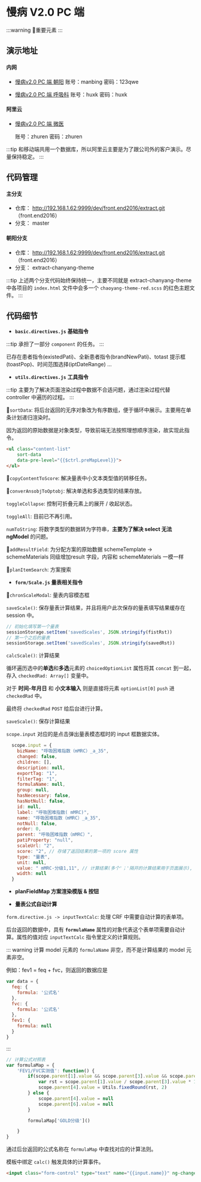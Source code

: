 # 慢病 V2.0 PC 端

:::warning
  🔺重要元素
:::

## 演示地址

#### 内网
- [慢病v2.0 PC 端 朝阳](http://192.168.1.174:2000/chronic-disease-V2-src/#/list)
  账号：manbing  密码：123qwe

- [慢病v2.0 PC 端 呼吸科](http://192.168.1.181/chronic-disease-V2-src/#/list)
  账号：huxk 密码：huxk

#### 阿里云
- [慢病v2.0 PC 端 微医](http://emr.infisa.com.cn/chronic-disease-V2-src/#/list)
  
  账号：zhuren  密码：zhuren

:::tip
和移动端共用一个数据库，所以阿里云主要是为了跟公司外的客户演示。尽量保持稳定。
:::

## 代码管理

#### 主分支

- 仓库： http://192.168.1.62:9999/dev/front.end2016/extract.git （front.end2016）
- 分支： master

#### 朝阳分支

- 仓库： http://192.168.1.62:9999/dev/front.end2016/extract.git （front.end2016）
- 分支： extract-chanyang-theme

:::tip
上述两个分支代码始终保持统一，主要不同就是 extract-chanyang-theme 中各项目的 `index.html` 文件中会多一个 `chaoyang-theme-red.scss` 的红色主题文件。
:::

## 代码细节

- **`basic.directives.js`** **基础指令**

:::tip
承担了一部分 `component` 的任务。
:::
  
  已存在患者指令(existedPati)、全新患者指令(brandNewPati)、totast 提示框(toastPop)、时间范围选择(iptDateRange) ...

- **`utils.directives.js`** **工具指令**

:::tip
主要为了解决页面渲染过程中数据不合适问题，通过渲染过程代替 controller 中遍历的过程。
:::

  🔺`sortData`: 将后台返回的无序对象改为有序数组，便于循环中展示。主要用在单条计划递归渲染时。

  因为返回的原始数据是对象类型，导致前端无法按照理想顺序渲染，故实现此指令。

  ```html
  <ul class="content-list"
      sort-data
      data-pre-level="{{$ctrl.preMapLevel}}">
  </ul>
  ```

  🔺`copyContentToScore`: 解决量表中小文本类型值的转移任务。

  🔺`converAnsobjToOptobj`: 解决单选和多选类型的结果存放。

  `toggleCollapse`: 控制可折叠元素上的展开 / 收起状态。

  `toggleAll`: 目前已不再引用。

  `numToString`: 将数字类型的数据转为字符串，**主要为了解决 select 无法 ngModel** 的问题。

  🔺`addResultField`: 为分配方案的原始数据 schemeTemplate -> schemeMaterials 同级增加result 字段，内容和 schemeMaterials 一模一样

  🔺`planItemSearch`: 方案搜索

  - **`form/Scale.js` 量表相关指令**

  🔺`chronScaleModal`: 量表内容模态框

  `saveScale()`: 保存量表计算结果，并且将用户此次保存的量表填写结果缓存在 session 中。

  ```js
  // 初始化填写第一个量表
  sessionStorage.setItem('savedScales', JSON.stringify(fistRst))
  // 第一个之后的量表
  sessionStorage.setItem('savedScales', JSON.stringify(savedRst))
  ```

  `calcScale()`: 计算结果

  循环遍历选中的**单选**和**多选**元素的 `choicedOptionList` 属性将其 `concat` 到一起，存入 `checkedRad: Array[]` 变量中。

  对于 **时间-年月日** 和 **小文本输入** 则是直接将元素 `optionList[0]` `push` 进 `checkedRad` 中。

  最终将 `checkedRad` `POST` 给后台进行计算。

  `saveScale()`: 保存计算结果

  `scope.input` 对应的是点击弹出量表模态框时的 input 框数据实体。

  ```js
    scope.input = {
      bizName: "呼吸困难指数（mMRC）_a_35",
      changed: false,
      children: [],
      description: null,
      exportTag: "1",
      filterTag: "1",
      formulaName: null,
      group: null,
      hasNecessary: false,
      hasNotNull: false,
      id: null,
      label: "呼吸困难指数( mMRC)",
      name: "呼吸困难指数（mMRC）_a_35",
      notNull: false,
      order: 0,
      parent: "呼吸困难指数（mMRC）",
      patiProperty: "null",
      scaleUrl: "2",
      score: "2", // 存储了返回结果的第一项的 score 属性
      type: "量表",
      unit: null,
      value: " mMRC-分级1,11", // 计算结果(多个'；'隔开的计算结果用于页面展示), 结果id (为了后台定位最新结果)
      width: null
    }
  ```

- **planFieldMap 方案渲染模版 & 按钮**

- **量表公式自动计算**

`form.directive.js -> inputTextCalc`: 处理 CRF 中需要自动计算的表单项。

后台返回的数据中，具有 **`formulaName`** 属性的对象代表这个表单项需要自动计算。属性的值对应 `inputTextCalc` 指令里定义的计算规则。

::: warning
计算 model 元素的 `formulaName` 非空，而不是计算结果的 model 元素非空。

例如：fev1 = feq + fvc，则返回的数据应是

```js
var data = {
  feq: {
    formula: '公式名'
  },
  fvc: {
    formula: '公式名'
  },
  fev1: {
    formula: null
  }
}

```
:::

  ```js
  // 计算公式对照表
  var formulaMap = {
      'FEV1/FVC实测值': function() {
          if(scope.parent[1].value && scope.parent[3].value && scope.parent[1].value > 0 && scope.parent[3].value > 0) {
              var rst = scope.parent[1].value / scope.parent[3].value * 100
              scope.parent[4].value = Utils.fixedRound(rst, 2)
          } else {
              scope.parent[4].value = null
              scope.parent[6].value = null
          }

          formulaMap['GOLD分级']()

      }
  }
  ```

  通过后台返回的公式名称在 `formulaMap` 中查找对应的计算法则。

  模板中绑定 `calc()` 触发具体的计算事件。

  ```html
  <input class="form-control" type="text" name="{{input.name}}" ng-change="calc(input.formulaName)()" ng-model="input.value" >
  ```

  



